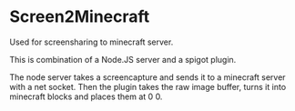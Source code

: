 # Screen2Minecraft

Used for screensharing to minecraft server.

This is combination of a Node.JS server and a spigot plugin.

The node server takes a screencapture and sends it to a minecraft server with a net socket. Then the plugin takes the raw image buffer, turns it into minecraft blocks and places them at 0 0.
